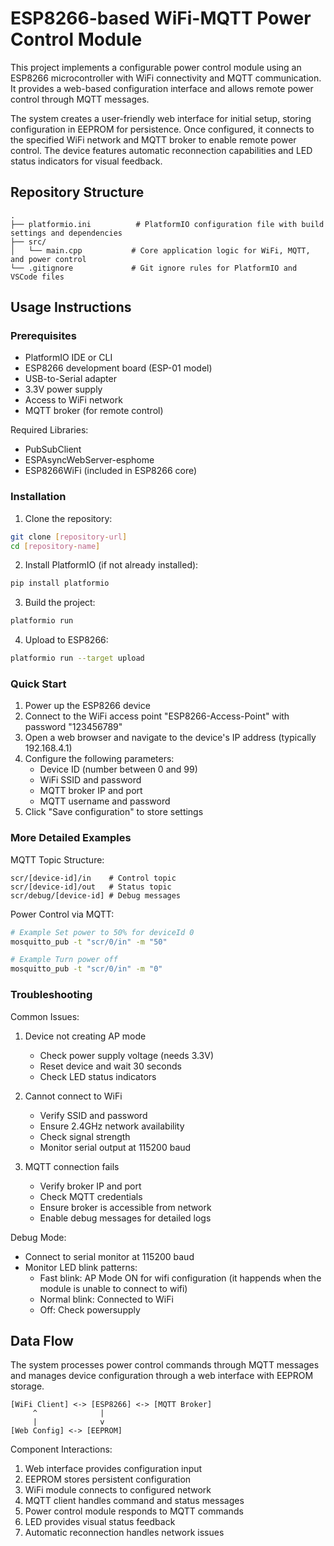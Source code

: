 # ESP8266-based WiFi-MQTT Power Control Module

This project implements a configurable power control module using an ESP8266 microcontroller with WiFi connectivity and MQTT communication. It provides a web-based configuration interface and allows remote power control through MQTT messages.

The system creates a user-friendly web interface for initial setup, storing configuration in EEPROM for persistence. Once configured, it connects to the specified WiFi network and MQTT broker to enable remote power control. The device features automatic reconnection capabilities and LED status indicators for visual feedback.

## Repository Structure
```
.
├── platformio.ini          # PlatformIO configuration file with build settings and dependencies
├── src/
│   └── main.cpp           # Core application logic for WiFi, MQTT, and power control
└── .gitignore             # Git ignore rules for PlatformIO and VSCode files
```

## Usage Instructions
### Prerequisites
- PlatformIO IDE or CLI
- ESP8266 development board (ESP-01 model)
- USB-to-Serial adapter
- 3.3V power supply
- Access to WiFi network
- MQTT broker (for remote control)

Required Libraries:
- PubSubClient
- ESPAsyncWebServer-esphome
- ESP8266WiFi (included in ESP8266 core)

### Installation

1. Clone the repository:
```bash
git clone [repository-url]
cd [repository-name]
```

2. Install PlatformIO (if not already installed):
```bash
pip install platformio
```

3. Build the project:
```bash
platformio run
```

4. Upload to ESP8266:
```bash
platformio run --target upload
```

### Quick Start

1. Power up the ESP8266 device
2. Connect to the WiFi access point "ESP8266-Access-Point" with password "123456789"
3. Open a web browser and navigate to the device's IP address (typically 192.168.4.1)
4. Configure the following parameters:
   - Device ID (number between 0 and 99)
   - WiFi SSID and password
   - MQTT broker IP and port
   - MQTT username and password
5. Click "Save configuration" to store settings

### More Detailed Examples

MQTT Topic Structure:
```
scr/[device-id]/in    # Control topic
scr/[device-id]/out   # Status topic
scr/debug/[device-id] # Debug messages
```

Power Control via MQTT:
```bash
# Example Set power to 50% for deviceId 0
mosquitto_pub -t "scr/0/in" -m "50"

# Example Turn power off
mosquitto_pub -t "scr/0/in" -m "0"
```

### Troubleshooting

Common Issues:
1. Device not creating AP mode
   - Check power supply voltage (needs 3.3V)
   - Reset device and wait 30 seconds
   - Check LED status indicators

2. Cannot connect to WiFi
   - Verify SSID and password
   - Ensure 2.4GHz network availability
   - Check signal strength
   - Monitor serial output at 115200 baud

3. MQTT connection fails
   - Verify broker IP and port
   - Check MQTT credentials
   - Ensure broker is accessible from network
   - Enable debug messages for detailed logs

Debug Mode:
- Connect to serial monitor at 115200 baud
- Monitor LED blink patterns:
  * Fast blink: AP Mode ON for wifi configuration (it happends when the module is unable to connect to wifi)
  * Normal blink: Connected to WiFi
  * Off: Check powersupply 

## Data Flow
The system processes power control commands through MQTT messages and manages device configuration through a web interface with EEPROM storage.

```ascii
[WiFi Client] <-> [ESP8266] <-> [MQTT Broker]
     ^              |
     |              v
[Web Config] <-> [EEPROM]
```

Component Interactions:
1. Web interface provides configuration input
2. EEPROM stores persistent configuration
3. WiFi module connects to configured network
4. MQTT client handles command and status messages
5. Power control module responds to MQTT commands
6. LED provides visual status feedback
7. Automatic reconnection handles network issues

